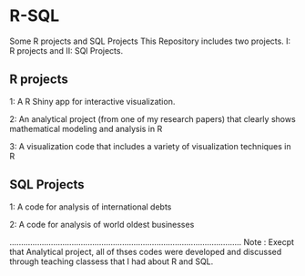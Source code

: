 # R-SQL
Some R projects and SQL Projects
This Repository includes two projects. I: R projects and II: SQl Projects.
## R projects
1: A R Shiny app for interactive visualization.

2: An analytical project (from one of my research papers) that clearly shows mathematical modeling and analysis in R

3: A visualization code that includes a variety of visualization techniques in R

## SQL Projects
1: A code for analysis of international debts 

2: A code for analysis of world oldest businesses


 .....................................................................................................
 Note : Execpt that Analytical project, all of thses codes were developed and discussed through teaching classess that I had about R and SQL.
